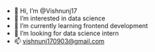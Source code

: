 - 👋 Hi, I’m @Vishnunj17
- 👀 I’m interested in data science
- 🌱 I’m currently learning frontend development
- 💞️ I’m looking for data science intern
- 📫 vishnunj170903@gmail.com

<!---
Vishnunj17/Vishnunj17 is a ✨ special ✨ repository because its `README.md` (this file) appears on your GitHub profile.
You can click the Preview link to take a look at your changes.
--->
